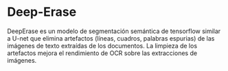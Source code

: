 # Deep-Erase

DeepErase es un modelo de segmentación semántica de tensorflow similar a U-net que elimina artefactos (líneas, cuadros, palabras espurias) de las imágenes de texto extraídas de los documentos. La limpieza de los artefactos mejora el rendimiento de OCR sobre las extracciones de imágenes.
